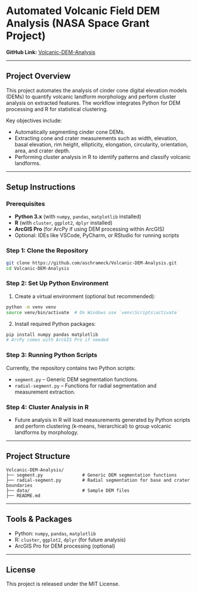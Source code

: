 # Automated Volcanic Field DEM Analysis (NASA Space Grant Project)

**GitHub Link:** [Volcanic-DEM-Analysis](https://github.com/aschrameck/Volcanic-DEM-Analysis)

---

## Project Overview

This project automates the analysis of cinder cone digital elevation models (DEMs) to quantify volcanic landform morphology and perform cluster analysis on extracted features. The workflow integrates Python for DEM processing and R for statistical clustering.

Key objectives include:

* Automatically segmenting cinder cone DEMs.
* Extracting cone and crater measurements such as width, elevation, basal elevation, rim height, ellipticity, elongation, circularity, orientation, area, and crater depth.
* Performing cluster analysis in R to identify patterns and classify volcanic landforms.

---

## Setup Instructions

### Prerequisites

* **Python 3.x** (with `numpy`, `pandas`, `matplotlib` installed)
* **R** (with `cluster`, `ggplot2`, `dplyr` installed)
* **ArcGIS Pro** (for ArcPy if using DEM processing within ArcGIS)
* Optional: IDEs like VSCode, PyCharm, or RStudio for running scripts

### Step 1: Clone the Repository

```bash
git clone https://github.com/aschrameck/Volcanic-DEM-Analysis.git
cd Volcanic-DEM-Analysis
```

### Step 2: Set Up Python Environment

1. Create a virtual environment (optional but recommended):

```bash
python -m venv venv
source venv/bin/activate  # On Windows use `venv\Scripts\activate`
```

2. Install required Python packages:

```bash
pip install numpy pandas matplotlib
# ArcPy comes with ArcGIS Pro if needed
```

### Step 3: Running Python Scripts

Currently, the repository contains two Python scripts:

* `segment.py` – Generic DEM segmentation functions.
* `radial-segment.py` – Functions for radial segmentation and measurement extraction.

### Step 4: Cluster Analysis in R

* Future analysis in R will load measurements generated by Python scripts and perform clustering (k-means, hierarchical) to group volcanic landforms by morphology.

---

## Project Structure

```
Volcanic-DEM-Analysis/
├── segment.py               # Generic DEM segmentation functions
├── radial-segment.py        # Radial segmentation for base and crater boundaries
├── data/                    # Sample DEM files
├── README.md
```

---

## Tools & Packages

* Python: `numpy`, `pandas`, `matplotlib`
* R: `cluster`, `ggplot2`, `dplyr` (for future analysis)
* ArcGIS Pro for DEM processing (optional)

---

## License

This project is released under the MIT License.
